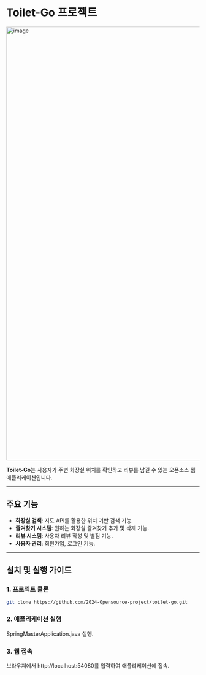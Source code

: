 
# Toilet-Go 프로젝트
<img width="1132" alt="image" src="https://github.com/user-attachments/assets/774a42b9-28a0-4fda-b024-78e1a121812e">

**Toilet-Go**는 사용자가 주변 화장실 위치를 확인하고 리뷰를 남길 수 있는 오픈소스 웹 애플리케이션입니다. 

---

## 주요 기능
- **화장실 검색**: 지도 API를 활용한 위치 기반 검색 기능.
- **즐겨찾기 시스템**: 원하는 화장실 즐겨찾기 추가 및 삭제 기능.
- **리뷰 시스템**: 사용자 리뷰 작성 및 별점 기능.
- **사용자 관리**: 회원가입, 로그인 기능.

---

## 설치 및 실행 가이드

### 1. 프로젝트 클론
```bash
git clone https://github.com/2024-Opensource-project/toilet-go.git
```

### 2. 애플리케이션 실행
SpringMasterApplication.java 실행.

### 3. 웹 접속
브라우저에서 http://localhost:54080를 입력하여 애플리케이션에 접속.

